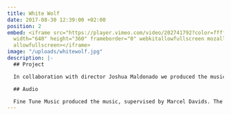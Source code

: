 ```yaml
---
title: White Wolf
date: 2017-08-30 12:39:00 +02:00
position: 2
embed: <iframe src="https://player.vimeo.com/video/202741792?color=ffffff&title=0&byline=0&portrait=0"
  width="640" height="360" frameborder="0" webkitallowfullscreen mozallowfullscreen
  allowfullscreen></iframe>
image: "/uploads/whitewolf.jpg"
description: |-
  ## Project

  In collaboration with director Joshua Maldonado we produced the music video ‘White Wolf’. The white wolf and the black wolf symbolize the good and evil side of mankind. With this duality in mind, we created both the visuals and the music.

  ## Audio

  Fine Tune Music produced the music, supervised by Marcel Davids. The lyrics and vocals were created together with singer/songwriter Migloko from Lithuania.
---
```


